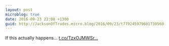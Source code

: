 ```yaml
---
layout: post
microblog: true
date: 2016-09-23 22:08 +1300
guid: http://JacksonOfTrades.micro.blog/2016/09/23/t779245979681730560.html
---
```

If this actually happens... [t.co/TzxOJMWSr...](https://t.co/TzxOJMWSro)
